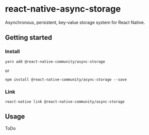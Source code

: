 # react-native-async-storage

Asynchronous, persistent, key-value storage system for React Native.

## Getting started


### Install 

`yarn add @react-native-community/async-storage`

or

`npm install @react-native-community/async-storage --save`


### Link

`react-native link @react-native-community/async-storage`

## Usage

ToDo

